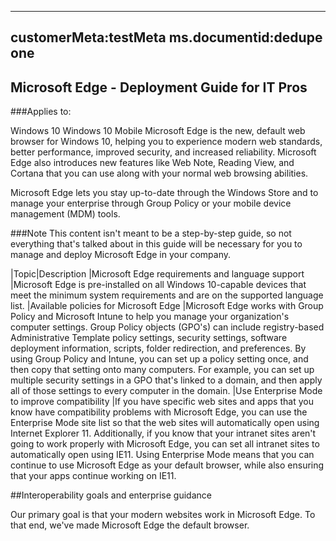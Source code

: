 ----
customerMeta:testMeta
ms.documentid:dedupe one
----
## Microsoft Edge - Deployment Guide for IT Pros
###Applies to:

Windows 10
Windows 10 Mobile
Microsoft Edge is the new, default web browser for Windows 10, helping you to experience modern web standards, better performance, improved security, and increased reliability. Microsoft Edge also introduces new features like Web Note, Reading View, and Cortana that you can use along with your normal web browsing abilities.

Microsoft Edge lets you stay up-to-date through the Windows Store and to manage your enterprise through Group Policy or your mobile device management (MDM) tools.

###Note
This content isn't meant to be a step-by-step guide, so not everything that's talked about in this guide will be necessary for you to manage and deploy Microsoft Edge in your company.

|Topic|Description
|Microsoft Edge requirements and language support	|Microsoft Edge is pre-installed on all Windows 10-capable devices that meet the minimum system requirements and are on the supported language list.
|Available policies for Microsoft Edge	|Microsoft Edge works with Group Policy and Microsoft Intune to help you manage your organization's computer settings.
Group Policy objects (GPO's) can include registry-based Administrative Template policy settings, security settings, software deployment information, scripts, folder redirection, and preferences. By using Group Policy and Intune, you can set up a policy setting once, and then copy that setting onto many computers. For example, you can set up multiple security settings in a GPO that's linked to a domain, and then apply all of those settings to every computer in the domain.
|Use Enterprise Mode to improve compatibility	|If you have specific web sites and apps that you know have compatibility problems with Microsoft Edge, you can use the Enterprise Mode site list so that the web sites will automatically open using Internet Explorer 11. Additionally, if you know that your intranet sites aren't going to work properly with Microsoft Edge, you can set all intranet sites to automatically open using IE11.
Using Enterprise Mode means that you can continue to use Microsoft Edge as your default browser, while also ensuring that your apps continue working on IE11.

##Interoperability goals and enterprise guidance

Our primary goal is that your modern websites work in Microsoft Edge. To that end, we've made Microsoft Edge the default browser.
